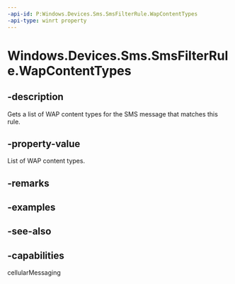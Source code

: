 ----api-id: P:Windows.Devices.Sms.SmsFilterRule.WapContentTypes
-api-type: winrt property
---<!-- Property syntaxpublic Windows.Foundation.Collections.IVector<string> WapContentTypes { get; }--># Windows.Devices.Sms.SmsFilterRule.WapContentTypes## -descriptionGets a list of WAP content types for the SMS message that matches this rule.## -property-valueList of WAP content types.## -remarks## -examples## -see-also## -capabilitiescellularMessaging
